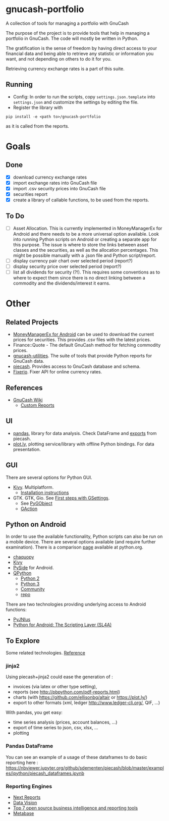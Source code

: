 # gnucash-portfolio
A collection of tools for managing a portfolio with GnuCash

The purpose of the project is to provide tools that help in managing a portfolio in GnuCash.
The code will mostly be written in Python.

The gratification is the sense of freedom by having direct access to your financial data and being able to retrieve any statistic or information you want, and not depending on others to do it for you.

Retrieving currency exchange rates is a part of this suite.

## Running

- Config: In order to run the scripts, copy `settings.json.template` into `settings.json` and customize the settings by editing the file.
- Register the library with 
```
pip install -e <path to>/gnucash-portfolio
```
as it is called from the reports.

# Goals

## Done

- [x] download currency exchange rates
- [x] import exchange rates into GnuCash file
- [x] import .csv security prices into GnuCash file
- [x] securities report
- [x] create a library of callable functions, to be used from the reports.

## To Do

- [ ] Asset Allocation. This is currently implemented in MoneyManagerEx for Android and there needs to be a more universal option available. Look into running Python scripts on Android or creating a separate app for this purpose. The issue is where to store the links between asset classes and the securities, as well as the allocation percentages. This might be possible manually with a .json file and Python script/report.
- [ ] display currency pair chart over selected period (report?)
- [ ] display security price over selected period (report?)
- [ ] list all dividends for security (?!). This requires some conventions as to where to expect them since there is no direct linking between a commodity and the dividends/interest it earns.

# Other

## Related Projects

- [MoneyManagerEx for Android](http://android.moneymanagerex.org/) can be used to download the current prices for securities. This provides .csv files with the latest prices. 
- Finance::Quote - The default GnuCash method for fetching commodity prices.
- [gnucash-utilities](https://github.com/sdementen/gnucash-utilities). The suite of tools that provide Python reports for GnuCash data.
- [piecash](https://github.com/sdementen/piecash). Provides access to GnuCash database and schema.
- [Fixerio](http://fixerio.readthedocs.io/en/latest/). Fixer API for online currency rates.

## References

- [GnuCash Wiki](https://wiki.gnucash.org/wiki/GnuCash)
    - [Custom Reports](https://wiki.gnucash.org/wiki/Custom_Reports)

## UI

- [pandas](http://pandas.pydata.org/), library for data analysis. Check DataFrame and [exports](http://piecash.readthedocs.io/en/latest/api/piecash.core.book.html#piecash.core.book.Book.splits_df) from piecash.
- [plot.ly](https://plot.ly), plotting service/library with offline Python bindings. For data presentation.

## GUI

There are several options for Python GUI.

- [Kivy](https://kivy.org). Multiplatform.
    - [Installation instructions](https://kivy.org/docs/installation/installation-windows.html)
- GTK. GTK, Gio. See [First steps with GSettings](https://blog.gtk.org/2017/05/01/first-steps-with-gsettings/).
    - See [PyGObject](http://pygobject.readthedocs.io/en/latest/getting_started.html)
    - [GAction](https://wiki.gnome.org/HowDoI/GAction)


## Python on Android

In order to use the available functionality, Python scripts can also be run on a mobile device. 
There are several options available (and require further examination). There is a comparison [page](https://wiki.python.org/moin/Android) available at python.org.

- [chaquopy](https://chaquo.com/chaquopy/)
- [Kivy](https://kivy.org/docs/guide/android.html)
- [PySide](http://wiki.qt.io/PySide_for_Android_guide) for Android. 
- [QPython](http://www.qpython.com/)
    - [Python 2](https://play.google.com/store/apps/details?id=org.qpython.qpy)
    - [Python 3](https://play.google.com/store/apps/details?id=org.qpython.qpy3)
    - [Community](http://qpython.org/)
    - [repo](https://github.com/qpython-android/qpython)

There are two technologies providing underlying access to Android functions:

- [PyJNIus](http://pyjnius.readthedocs.io/en/latest/)
- [Python for Android: The Scripting Layer (SL4A)](http://pythoncentral.io/python-for-android-the-scripting-layer-sl4a/)

## To Explore

Some related technologies. [Reference](https://groups.google.com/forum/#!topic/piecash/YgrkL1MVL18)

### jinja2

Using piecash+jinja2 could ease the generation of :
- invoices (via latex or other type setting),
- reports (see http://pbpython.com/pdf-reports.html) 
- charts (with https://github.com/ellisonbg/altair or https://plot.ly/)
- export to other formats (xml, ledger http://www.ledger-cli.org/, QIF, ...)

With pandas, you get easy:
- time series analysis (prices, account balances, ...) 
- export of time series to json, csv, xlsx, ...
- plotting

### Pandas DataFrame

You can see an example of a usage of these dataframes to do basic reporting here :
https://nbviewer.jupyter.org/github/sdementen/piecash/blob/master/examples/ipython/piecash_dataframes.ipynb

### Reporting Engines

- [Next Reports](http://www.next-reports.com/products/nextreports-designer.html)
- [Data Vision](http://datavision.sourceforge.net/)
- [Top 7 open source business intelligence and reporting tools](https://opensource.com/business/16/6/top-business-intelligence-reporting-tools)
- [Metabase](https://www.metabase.com/)